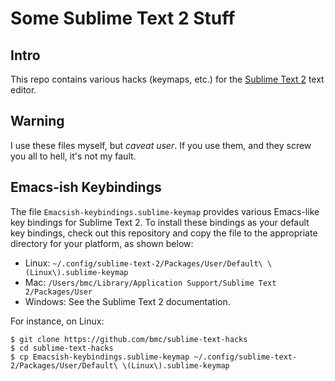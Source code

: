 # Some Sublime Text 2 Stuff

## Intro

This repo contains various hacks (keymaps, etc.) for the [Sublime Text 2][]
text editor.

## Warning

I use these files myself, but *caveat user*. If you use them, and they screw you all to hell, it's not my fault.

## Emacs-ish Keybindings

The file `Emacsish-keybindings.sublime-keymap` provides various Emacs-like key
bindings for Sublime Text 2. To install these bindings as your default key
bindings, check out this repository and copy the file to the appropriate
directory for your platform, as shown below:

* Linux: `~/.config/sublime-text-2/Packages/User/Default\ \(Linux\).sublime-keymap`
* Mac: `/Users/bmc/Library/Application Support/Sublime Text 2/Packages/User`
* Windows: See the Sublime Text 2 documentation.

For instance, on Linux:

    $ git clone https://github.com/bmc/sublime-text-hacks
    $ cd sublime-text-hacks
    $ cp Emacsish-keybindings.sublime-keymap ~/.config/sublime-text-2/Packages/User/Default\ \(Linux\).sublime-keymap

[Sublime Text 2]: http://www.sublimetext.com/2